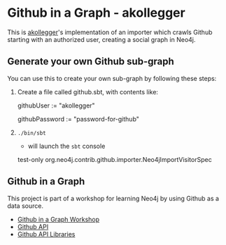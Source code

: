Github in a Graph - akollegger
==============================

This is [akollegger](http://github.com/akollegger)'s implementation of an importer
which crawls Github starting with an authorized user, creating a social graph in Neo4j.

Generate your own Github sub-graph
----------------------------------

You can use this to create your own sub-graph by following these steps:

1. Create a file called github.sbt, with contents like:

    githubUser := "akollegger"
    
    githubPassword := "password-for-github"
 
2. `./bin/sbt`
   - will launch the `sbt` console

    test-only org.neo4j.contrib.github.importer.Neo4jImportVisitorSpec


Github in a Graph
-----------------

This project is part of a workshop for learning Neo4j by using Github as a data source. 

* [Github in a Graph Workshop](https://github.com/graphhub-east/graph-github/wiki)
* [Github API](http://developer.github.com)
* [Github API Libraries](http://developer.github.com/v3/libraries/)